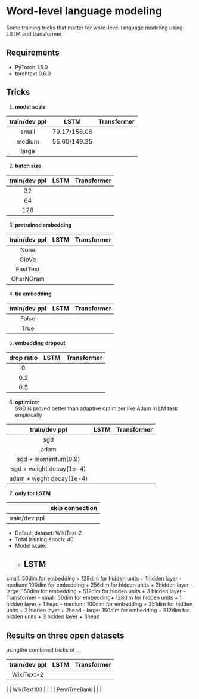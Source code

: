 # Word-level language modeling
Some training tricks that matter for word-level
language modeling using LSTM and transformer


## Requirements
- PyTorch 1.5.0
- torchtext 0.6.0


## Tricks

1. **model scale**

|  train/dev ppl   | LSTM          | Transformer |    
| :--------------: | :-----------: | :---------: | 
|  small           | 79.17/158.06  |             | 
| medium           | 55.65/149.35  |             |
| large            |               |             |


2. **batch size**

|train/dev ppl    | LSTM    | Transformer | 
| :-------------: | :-----: |:----------: | 
|   32            |         |             | 
|   64            |         |             |
|   128           |         |             |


3. **pretrained embedding**

|  train/dev ppl  | LSTM    | Transformer | 
| :-------------: |:------: | :---------: |
| None            |         |             |
| GloVe           |         |             | 
| FastText        |         |             |
| CharNGram       |         |             |
   
   
4. **tie embedding**

|train/dev ppl    | LSTM    |  Transformer | 
| :-------------: | :-----: |:-----------: | 
| False           |         |              | 
| True            |         |              |


5. **embedding dropout**

| drop ratio   | LSTM    | Transformer | 
| :----------: | :-----: | :---------: |
| 0            |         |             | 
| 0.2          |         |             |
| 0.5          |         |             |


6. **optimizer**  
SGD is proved better than adaptive
optimizer like Adam in LM task empirically

|  train/dev  ppl          | LSTM    | Transformer | 
| :----------------------: | :-----: | :---------: | 
| sgd                      |         |             |
| adam                     |         |             | 
| sgd + momentum(0.9)      |         |             |
| sgd + weight decay(1e-4) |         |             |
| adam + weght decay(1e-4) |         |             | 


7. **only for LSTM**

|                  | skip connection    |  
| :--------------: | :----------------: | 
|  train/dev ppl   |                    |            


>         
- Default dataset:
WikiText-2  
- Total training epoch: 40   
- Model scale:  
    - LSTM
        -
small: 50dim for embedding + 128dim for hidden units + 1hidden layer 
        -
medium: 100dim for embedding + 256dim for hidden units + 2hidden layer
        -
large: 150dim for embedding + 512dim for hidden units + 3 hidden layer
    -
Transformer
        - small: 50dim for embedding+ 128dim for hidden units + 1
hidden layer + 1 head
        - medium: 100dim for embedding + 251dim for hidden
units + 2 hidden layer + 2head
        - large: 150dim for embedding + 512dim
for hidden units + 3 hidden layer + 3head


## Results on three open datasets
usingthe combined tricks of
...

|  train/dev ppl | LSTM    | Transformer |
|:-------------: | :-----: | :---------: | 
|WikiText-2      |         |
|
| WikiText103    |         |             |
| PennTreeBank   |         |
|

```{.python .input}

```
